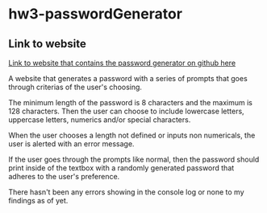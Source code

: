 # hw3-passwordGenerator

## Link to website
[Link to website that contains the password generator on github here](https://sksmejn.github.io/hw3-passwordGenerator/ "Password Generator")

A website that generates a password with a series of prompts that goes through criterias of the user's choosing. 

The minimum length of the password is 8 characters and the maximum is 128 characters. Then the user can choose to include lowercase letters, uppercase letters, numerics and/or special characters. 

When the user chooses a length not defined or inputs non numericals, the user is alerted with an error message. 

If the user goes through the prompts like normal, then the password should print inside of the textbox with a randomly generated password that adheres to the user's preference. 

There hasn't been any errors showing in the console log or none to my findings as of yet. 